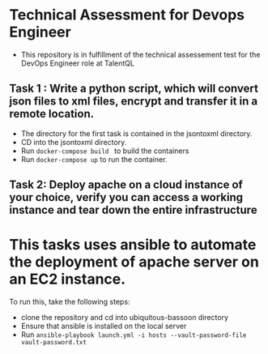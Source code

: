 # Technical Assessment for Devops Engineer
* This repository is in fulfillment of the technical assessement test for the DevOps Engineer role at TalentQL
## Task 1 : Write a python script, which will convert json files to xml files, encrypt and transfer it in a remote location.
* The directory for the first task is contained in the jsontoxml directory.
* CD into the jsontoxml directory.
* Run ```docker-compose build ``` to build the containers
* Run ```docker-compose up``` to run the container.

## Task 2: Deploy apache on a cloud instance of your choice, verify you can access a working instance and tear down the entire infrastructure

# This tasks uses ansible to automate the deployment of apache server on an EC2 instance.

To run this, take the following steps:
* clone the repository and cd into ubiquitous-bassoon directory 
* Ensure that ansible is installed on the local server 
* Run ```ansible-playbook launch.yml -i hosts --vault-password-file vault-password.txt```